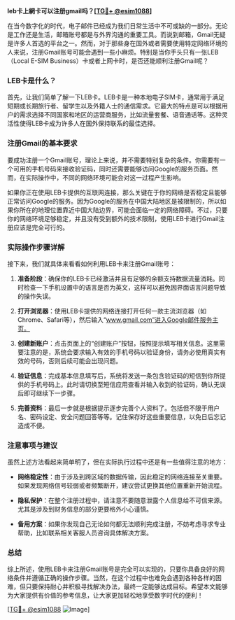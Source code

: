**leb卡上網卡可以注册gmail吗？[[TG💪+ @esim1088](https://t.me/s/esim1088)]**

在当今数字化的时代，电子邮件已经成为我们日常生活中不可或缺的一部分。无论是工作还是生活，邮箱账号都是与外界沟通的重要工具。而说到邮箱，Gmail无疑是许多人首选的平台之一。然而，对于那些身在国外或者需要使用特定网络环境的人来说，注册Gmail账号可能会遇到一些小麻烦。特别是当你手头只有一张LEB（Local E-SIM Business）卡或者上网卡时，是否还能顺利注册Gmail呢？

### LEB卡是什么？

首先，让我们简单了解一下LEB卡。LEB卡是一种本地电子SIM卡，通常用于满足短期或长期旅行者、留学生以及外籍人士的通信需求。它最大的特点是可以根据用户的需求选择不同国家和地区的运营商服务，比如流量套餐、语音通话等。这种灵活性使得LEB卡成为许多人在国外保持联系的最佳选择。

### 注册Gmail的基本要求

要成功注册一个Gmail账号，理论上来说，并不需要特别复杂的条件。你需要有一个可用的手机号码来接收验证码，同时还需要能够访问Google的服务页面。然而，在实际操作中，不同的网络环境可能会对这一过程产生影响。

如果你正在使用LEB卡提供的互联网连接，那么关键在于你的网络是否稳定且能够正常访问Google的服务。因为Google的服务在中国大陆地区是被限制的，所以如果你所在的地理位置靠近中国大陆边界，可能会面临一定的网络障碍。不过，只要你的网络环境足够稳定，并且没有受到额外的技术限制，使用LEB卡进行Gmail注册应该是完全可行的。

### 实际操作步骤详解

接下来，我们就具体来看看如何利用LEB卡来注册Gmail账号：

1. **准备阶段**：确保你的LEB卡已经激活并且有足够的余额支持数据流量消耗。同时检查一下手机设置中的语言是否为英文，这样可以避免因界面语言问题导致的操作失误。

2. **打开浏览器**：使用LEB卡提供的网络连接打开任何一款主流浏览器（如Chrome、Safari等），然后输入“www.gmail.com”进入Google邮件服务主页。

3. **创建新账户**：点击页面上的“创建账户”按钮，按照提示填写相关信息。这里需要注意的是，系统会要求输入有效的手机号码以验证身份，请务必使用真实有效的号码，否则后续可能会出现问题。

4. **验证信息**：完成基本信息填写后，系统将发送一条包含验证码的短信到你所提供的手机号码上。此时请切换至短信应用查看并输入收到的验证码，确认无误后即可继续下一步骤。

5. **完善资料**：最后一步就是根据提示逐步完善个人资料了。包括但不限于用户名、密码设定、安全问题回答等等。记住保存好这些重要信息，以免日后忘记造成不便。

### 注意事项与建议

虽然上述方法看起来简单明了，但在实际执行过程中还是有一些值得注意的地方：

- **网络稳定性**：由于涉及到跨区域的数据传输，因此稳定的网络连接至关重要。如果发现网络信号较弱或者频繁断开，建议尝试更换其他位置重新开始流程。
  
- **隐私保护**：在整个注册过程中，请注意不要随意泄露个人信息给不可信来源。尤其是涉及到财务信息的部分更要格外小心谨慎。
  
- **备用方案**：如果你发现自己无论如何都无法顺利完成注册，不妨考虑寻求专业帮助，比如联系相关客服人员咨询具体解决方案。

### 总结

综上所述，使用LEB卡来注册Gmail账号是完全可以实现的，只要你具备良好的网络条件并遵循正确的操作步骤。当然，在这个过程中也难免会遇到各种各样的困难，但只要保持耐心并积极寻找解决办法，最终一定能够达成目标。希望本文能够为大家提供有价值的参考信息，让大家更加轻松地享受数字时代的便利！

[[TG💪+ @esim1088](https://t.me/s/esim1088) ![Image](https://i.postimg.cc/4NQfJmqS/Snipaste-2025-05-13-00-14-12.png)]
